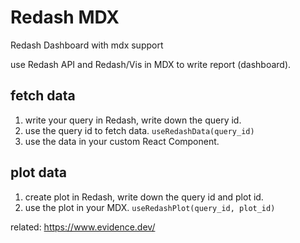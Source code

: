 # Redash MDX

Redash Dashboard with mdx support

use Redash API and Redash/Vis in MDX to write report (dashboard).  


## fetch data

1. write your query in Redash, write down the query id.
2. use the query id to fetch data. `useRedashData(query_id)`
3. use the data in your custom React Component.


## plot data

1. create plot in Redash, write down the query id and plot id.
2. use the plot in your MDX. `useRedashPlot(query_id, plot_id)`

related: https://www.evidence.dev/
